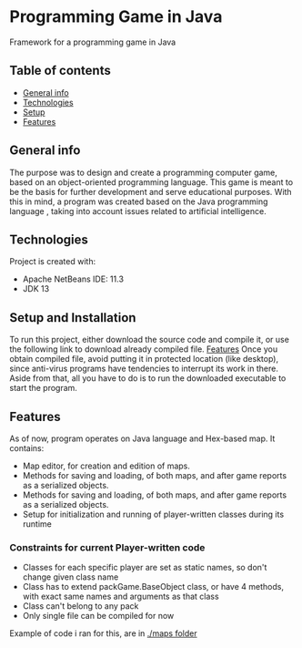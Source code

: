 # Programming Game in Java
Framework for a programming game in Java

## Table of contents
* [General info](#general-info)
* [Technologies](#technologies)
* [Setup](#setup)
* [Features](#features)

## General info
The purpose was to design and create a programming computer game, based on an object-oriented programming language. This game is meant to be the basis for further development and serve educational purposes. With this in mind, a program was created based on the Java programming language , taking into account issues related to artificial intelligence.
	
## Technologies
Project is created with:
* Apache NetBeans IDE: 11.3
* JDK 13
	
## Setup and Installation
To run this project, either download the source code and compile it, or use the following link to download already compiled file.
[Features](https://github.com/SoldiersPL/Programming-Game/releases/latest)
Once you obtain compiled file, avoid putting it in protected location (like desktop), since anti-virus programs have tendencies to interrupt its work in there.
Aside from that, all you have to do is to run the downloaded executable to start the program.

## Features
As of now, program operates on Java language and Hex-based map.
It contains:
 - Map editor, for creation and edition of maps.
 - Methods for saving and loading, of both maps, and after game reports as a serialized objects.
 - Methods for saving and loading, of both maps, and after game reports as a serialized objects.
 - Setup for initialization and running of player-written classes during its runtime

### Constraints for current Player-written code
- Classes for each specific player are set as static names, so don't change given class name
- Class has to extend packGame.BaseObject class, or have 4 methods, with exact same names and arguments as that class
- Class can't belong to any pack
- Only single file can be compiled for now

Example of code i ran for this, are in [./maps folder](https://github.com/SoldiersPL/Programming-Game/tree/master/maps)
